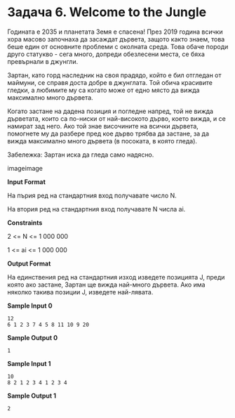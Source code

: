 # Задача 6. Welcome to the Jungle

Годината е 2035 и планетата Земя е спасена! През 2019 година всички хора масово започнаха да засаждат дървета, защото както знаем, това беше един от основните проблеми с околната среда. Това обаче породи друго статукво - сега много, допреди обезлесени места, се бяха превърнали в джунгли.

Зартан, като горд наследник на своя прадядо, който е бил отгледан от маймуни, се справя доста добре в джунглата. Той обича красивите гледки, а любимите му са когато може от едно място да вижда максимално много дървета.

Когато застане на дадена позиция и погледне напред, той не вижда дърветата, които са по-ниски от най-високото дърво, което вижда, и се намират зад него. Ако той знае височините на всички дървета, помогнете му да разбере пред кое дърво трябва да застане, за да вижда максимално много дървета (в посоката, в която гледа).

Забележка: Зартан иска да гледа само надясно.

imageimage

**Input Format**

На пърия ред на стандартния вход получавате число N.

На втория ред на стандартния вход получавате N числа ai.

**Constraints**

2 <= N <= 1 000 000

1 <= ai <= 1 000 000

**Output Format**

На единствения ред на стандартния изход изведете позицията J, преди която ако застане, Зартан ще вижда най-много дървета. Ако има няколко такива позиции J, изведете най-лявата.

**Sample Input 0**
```
12
6 1 2 3 7 4 5 8 11 10 9 20
```

**Sample Output 0**
```
1
```

**Sample Input 1**
```
10
8 2 1 2 3 4 1 2 3 4
```

**Sample Output 1**
```
2
```
